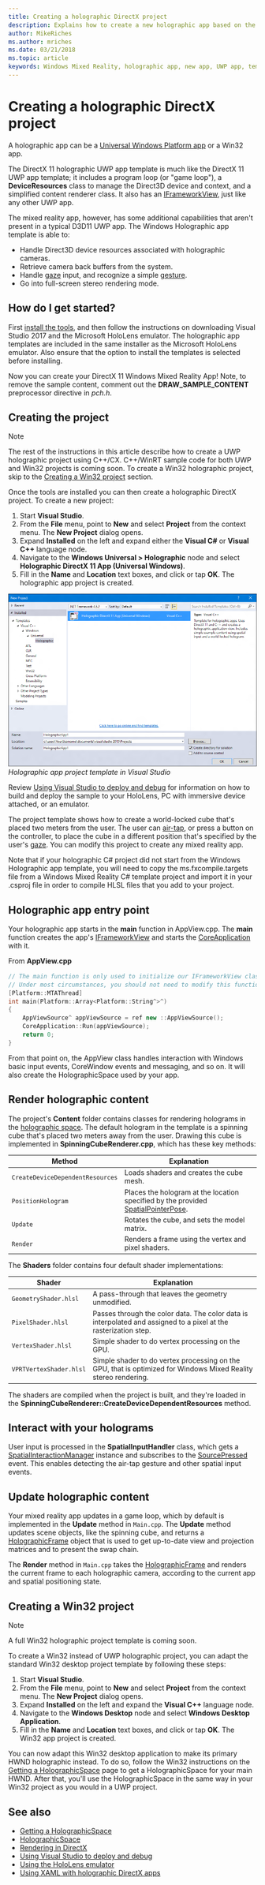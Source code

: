 ```yaml
---
title: Creating a holographic DirectX project
description: Explains how to create a new holographic app based on the Windows Mixed Reality app template.
author: MikeRiches
ms.author: mriches
ms.date: 03/21/2018
ms.topic: article
keywords: Windows Mixed Reality, holographic app, new app, UWP app, template app, holograms, new project, walkthrough, download, sample code
---
```




# Creating a holographic DirectX project

A holographic app can be a [Universal Windows Platform app](https://msdn.microsoft.com/en-us/library/windows/apps/dn894631.aspx) or a Win32 app.

The DirectX 11 holographic UWP app template is much like the DirectX 11 UWP app template; it includes a program loop (or "game loop"), a **DeviceResources** class to manage the Direct3D device and context, and a simplified content renderer class. It also has an [IFrameworkView](https://msdn.microsoft.com/en-us/library/windows/apps/windows.applicationmodel.core.iframeworkview.aspx), just like any other UWP app.

The mixed reality app, however, has some additional capabilities that aren't present in a typical D3D11 UWP app. The Windows Holographic app template is able to:
* Handle Direct3D device resources associated with holographic cameras.
* Retrieve camera back buffers from the system.
* Handle [gaze](gaze.md) input, and recognize a simple [gesture](gestures.md).
* Go into full-screen stereo rendering mode.

## How do I get started?

First [install the tools](install-the-tools.md), and then follow the instructions on downloading Visual Studio 2017 and the Microsoft HoloLens emulator. The holographic app templates are included in the same installer as the Microsoft HoloLens emulator. Also ensure that the option to install the templates is selected before installing.

Now you can create your DirectX 11 Windows Mixed Reality App! Note, to remove the sample content, comment out the **DRAW_SAMPLE_CONTENT** preprocessor directive in *pch.h*.

## Creating the project

>[!NOTE]
>The rest of the instructions in this article describe how to create a UWP holographic project using C++/CX. C++/WinRT sample code for both UWP and Win32 projects is coming soon. To create a Win32 holographic project, skip to the [Creating a Win32 project](#creating-a-win32-project) section.

Once the tools are installed you can then create a holographic DirectX project. To create a new project:
1. Start **Visual Studio**.
2. From the **File** menu, point to **New** and select **Project** from the context menu. The **New Project** dialog opens.
3. Expand **Installed** on the left and expand either the **Visual C#** or **Visual C++** language node.
4. Navigate to the **Windows Universal > Holographic** node and select **Holographic DirectX 11 App (Universal Windows)**.
5. Fill in the **Name** and **Location** text boxes, and click or tap **OK**. The holographic app project is created.

![Screenshot of the holographic app project template in Visual Studio](images/holographic-directx-app-cpp-new-project.png)<br>
*Holographic app project template in Visual Studio*

Review [Using Visual Studio to deploy and debug](using-visual-studio.md) for information on how to build and deploy the sample to your HoloLens, PC with immersive device attached, or an emulator.

The project template shows how to create a world-locked cube that's placed two meters from the user. The user can [air-tap](gestures.md#air-tap), or press a button on the controller, to place the cube in a different position that's specified by the user's [gaze](gaze.md). You can modify this project to create any mixed reality app.

Note that if your holographic C# project did not start from the Windows Holographic app template, you will need to copy the ms.fxcompile.targets file from a Windows Mixed Reality C# template project and import it in your .csproj file in order to compile HLSL files that you add to your project.

## Holographic app entry point

Your holographic app starts in the **main** function in AppView.cpp. The **main** function creates the app's [IFrameworkView](https://msdn.microsoft.com/en-us/library/windows/apps/windows.applicationmodel.core.iframeworkview.aspx) and starts the [CoreApplication](https://msdn.microsoft.com/en-us/library/windows/apps/windows.applicationmodel.core.coreapplication.aspx) with it.


From **AppView.cpp**

```cpp
// The main function is only used to initialize our IFrameworkView class.
// Under most circumstances, you should not need to modify this function.
[Platform::MTAThread]
int main(Platform::Array<Platform::String^>^)
{
    AppViewSource^ appViewSource = ref new ::AppViewSource();
    CoreApplication::Run(appViewSource);
    return 0;
}
```

From that point on, the AppView class handles interaction with Windows basic input events, CoreWindow events and messaging, and so on. It will also create the HolographicSpace used by your app.

## Render holographic content

The project's **Content** folder contains classes for rendering holograms in the [holographic space](getting-a-holographicspace.md). The default hologram in the template is a spinning cube that's placed two meters away from the user. Drawing this cube is implemented in **SpinningCubeRenderer.cpp**, which has these key methods:

|  Method  |  Explanation | 
|----------|----------|
|  `CreateDeviceDependentResources` |  Loads shaders and creates the cube mesh. | 
|  `PositionHologram` |  Places the hologram at the location specified by the provided [SpatialPointerPose](https://msdn.microsoft.com/en-us/library/windows/apps/windows.ui.input.spatial.spatialpointerpose.aspx). | 
|  `Update` |  Rotates the cube, and sets the model matrix. | 
|  `Render` |  Renders a frame using the vertex and pixel shaders. | 

The **Shaders** folder contains four default shader implementations:

|  Shader  |  Explanation | 
|----------|----------|
|  `GeometryShader.hlsl` |  A pass-through that leaves the geometry unmodified. | 
|  `PixelShader.hlsl` |  Passes through the color data. The color data is interpolated and assigned to a pixel at the rasterization step. | 
|  `VertexShader.hlsl` |  Simple shader to do vertex processing on the GPU. | 
|  `VPRTVertexShader.hlsl` |  Simple shader to do vertex processing on the GPU, that is optimized for Windows Mixed Reality stereo rendering. | 

The shaders are compiled when the project is built, and they're loaded in the **SpinningCubeRenderer::CreateDeviceDependentResources** method.

## Interact with your holograms

User input is processed in the **SpatialInputHandler** class, which gets a [SpatialInteractionManager](https://msdn.microsoft.com/en-us/library/windows/apps/windows.ui.input.spatial.spatialinteractionmanager.aspx) instance and subscribes to the [SourcePressed](https://msdn.microsoft.com/en-us/library/windows/apps/windows.ui.input.spatial.spatialinteractionmanager.sourcepressed.aspx) event. This enables detecting the air-tap gesture and other spatial input events.

## Update holographic content

Your mixed reality app updates in a game loop, which by default is implemented in the **Update** method in `Main.cpp`. The **Update** method updates scene objects, like the spinning cube, and returns a [HolographicFrame](https://msdn.microsoft.com/en-us/library/windows/apps/windows.graphics.holographic.holographicframe.aspx) object that is used to get up-to-date view and projection matrices and to present the swap chain.

The **Render** method in `Main.cpp` takes the [HolographicFrame](https://msdn.microsoft.com/en-us/library/windows/apps/windows.graphics.holographic.holographicframe.aspx) and renders the current frame to each holographic camera, according to the current app and spatial positioning state.

## Creating a Win32 project

>[!NOTE]
>A full Win32 holographic project template is coming soon.

To create a Win32 instead of UWP holographic project, you can adapt the standard Win32 desktop project template by following these steps:
1. Start **Visual Studio**.
2. From the **File** menu, point to **New** and select **Project** from the context menu. The **New Project** dialog opens.
3. Expand **Installed** on the left and expand the **Visual C++** language node.
4. Navigate to the **Windows Desktop** node and select **Windows Desktop Application**.
5. Fill in the **Name** and **Location** text boxes, and click or tap **OK**. The Win32 app project is created.

You can now adapt this Win32 desktop application to make its primary HWND holographic instead.  To do so, follow the Win32 instructions on the [Getting a HolographicSpace](getting-a-holographicspace.md) page to get a HolographicSpace for your main HWND.  After that, you'll use the HolographicSpace in the same way in your Win32 project as you would in a UWP project.

## See also
* [Getting a HolographicSpace](getting-a-holographicspace.md)
* [HolographicSpace](https://msdn.microsoft.com/en-us/library/windows/apps/windows.graphics.holographic.holographicspace.aspx)
* [Rendering in DirectX](rendering-in-directx.md)
* [Using Visual Studio to deploy and debug](using-visual-studio.md)
* [Using the HoloLens emulator](using-the-hololens-emulator.md)
* [Using XAML with holographic DirectX apps](using-xaml-with-holographic-directx-apps.md)
